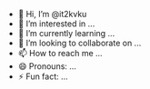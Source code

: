 - 👋 Hi, I’m @it2kvku
- 👀 I’m interested in ...
- 🌱 I’m currently learning ...
- 💞️ I’m looking to collaborate on ...
- 📫 How to reach me ...
- 😄 Pronouns: ...
- ⚡ Fun fact: ...

<!---
it2kvku/it2kvku is a ✨ special ✨ repository because its `README.md` (this file) appears on your GitHub profile.
You can click the Preview link to take a look at your changes.
--->
